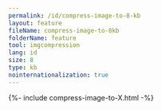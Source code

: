 ```yaml
---
permalink: /id/compress-image-to-8-kb
layout: feature
fileName: compress-image-to-8kb
folderName: feature
tool: imgcompression
lang: id
size: 8
type: kb
nointernationalization: true
---
```

{%- include compress-image-to-X.html -%}
      